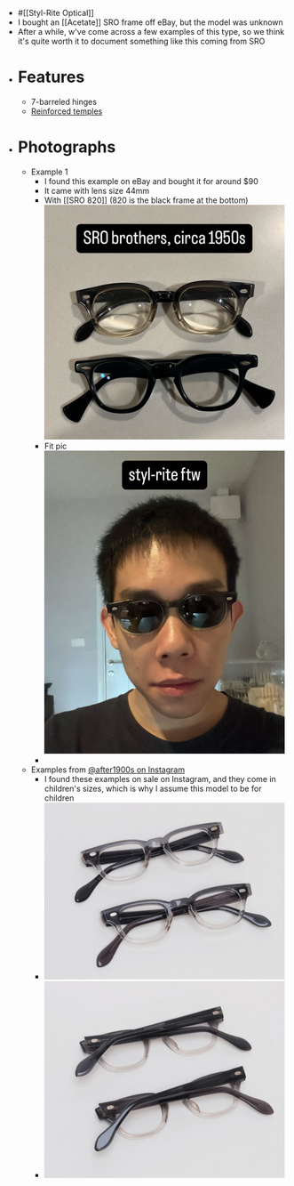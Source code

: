 - #[[Styl-Rite Optical]]
- I bought an [[Acetate]] SRO frame off eBay, but the model was unknown
- After a while, w've come across a few examples of this type, so we think it's quite worth it to document something like this coming from SRO
- # Features
	- 7-barreled hinges
	- [Reinforced temples]([[Reinforcement]])
- # Photographs
	- Example 1
		- I found this example on eBay and bought it for around $90
		- It came with lens size 44mm
		- With [[SRO 820]] (820 is the black frame at the bottom)
		  ![IMG_1612.jpg](../assets/IMG_1612_1743876808644_0.jpg)
		- Fit pic
		  ![IMG_1613.jpg](../assets/IMG_1613_1743876754445_0.jpg)
		-
	- Examples from [@after1900s on Instagram](https://www.instagram.com/after1900s/)
		- I found these examples on sale on Instagram, and they come in children's sizes, which is why I assume this model to be for children
		- ![IMG_1610.jpg](../assets/IMG_1610_1743876829887_0.jpg)
		- ![IMG_1611.jpg](../assets/IMG_1611_1743876840712_0.jpg)